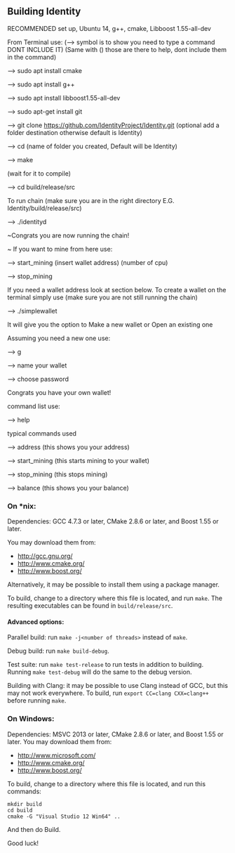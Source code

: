 ## Building Identity

RECOMMENDED set up, Ubuntu 14, g++, cmake, Libboost 1.55-all-dev

From Terminal use: (--> symbol is to show you need to type a command DONT INCLUDE IT) (Same with () those are there to help, dont include them in the command)

--> sudo apt install cmake

--> sudo apt install g++

--> sudo apt install libboost1.55-all-dev

--> sudo apt-get install git

--> git clone https://github.com/IdentityProject/Identity.git (optional add a folder destination otherwise default is Identity)

--> cd (name of folder you created, Default will be Identity)

--> make

(wait for it to compile)

--> cd build/release/src

To run chain (make sure you are in the right directory E.G. Identity/build/release/src)

--> ./identityd

~Congrats you are now running the chain!

~ If you want to mine from here use:

--> start_mining (insert wallet address) (number of cpu)

--> stop_mining

If you need a wallet address look at section below.
To create a wallet on the terminal simply use (make sure you are not still running the chain)

--> ./simplewallet

It will give you the option to Make a new wallet or Open an existing one

Assuming you need a new one use:

--> g

--> name your wallet

--> choose password

Congrats you have your own wallet!

command list use:

--> help

typical commands used

--> address (this shows you your address)

--> start_mining (this starts mining to your wallet)

--> stop_mining (this stops mining)

--> balance (this shows you your balance)

### On *nix:

Dependencies: GCC 4.7.3 or later, CMake 2.8.6 or later, and Boost 1.55 or later.

You may download them from:

- http://gcc.gnu.org/
- http://www.cmake.org/
- http://www.boost.org/

Alternatively, it may be possible to install them using a package manager.

To build, change to a directory where this file is located, and run `make`. The resulting executables can be found in `build/release/src`.

#### Advanced options:

Parallel build: run `make -j<number of threads>` instead of `make`.

Debug build: run `make build-debug`.

Test suite: run `make test-release` to run tests in addition to building. Running `make test-debug` will do the same to the debug version.

Building with Clang: it may be possible to use Clang instead of GCC, but this may not work everywhere. To build, run `export CC=clang CXX=clang++` before running `make`.

### On Windows:
Dependencies: MSVC 2013 or later, CMake 2.8.6 or later, and Boost 1.55 or later. You may download them from:

- http://www.microsoft.com/
- http://www.cmake.org/
- http://www.boost.org/

To build, change to a directory where this file is located, and run this commands:
```
mkdir build
cd build
cmake -G "Visual Studio 12 Win64" ..
```

And then do Build.

Good luck!

